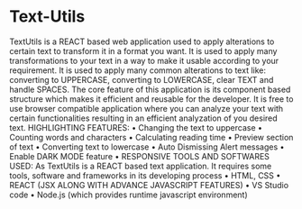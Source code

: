 # Text-Utils
TextUtils is a REACT based web application used to apply alterations to certain text to transform it in a format you want.
It is used to apply many transformations to your text in a way to make it usable according to your requirement. It is used to apply many common alterations to text like: converting to UPPERCASE, converting to LOWERCASE, clear TEXT and handle SPACES.
The core feature of this application is its component based structure which makes it efficient and reusable for the developer. It is free to use browser compatible application where you can analyze your text with certain functionalities resulting in an efficient analyzation of you desired text.
HIGHLIGHTING FEATURES:
•	Changing the text to uppercase
•	Counting words and characters
•	Calculating reading time
•	Preview section of text
•	Converting text to lowercase
•	Auto Dismissing Alert messages
•	Enable DARK MODE feature
•	RESPONSIVE
TOOLS AND SOFTWARES USED:
As TextUtils is a REACT based text application. It requires some tools, software and frameworks in its developing process
•	HTML, CSS
•	REACT (JSX ALONG WITH ADVANCE JAVASCRIPT FEATURES)
•	VS Studio code
•	Node.js (which provides runtime javascript environment)
